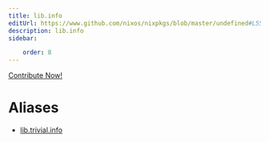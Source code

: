 ```yaml
---
title: lib.info
editUrl: https://www.github.com/nixos/nixpkgs/blob/master/undefined#L559C10
description: lib.info
sidebar:

    order: 8
---
```


<a href="https://www.github.com/nixos/nixpkgs/blob/master/undefined#L559C10">Contribute Now!</a>


# Aliases

- [lib.trivial.info](/nix-doc-comments/reference/lib/trivial/lib-trivial-info)


